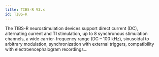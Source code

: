 ```yaml
---
title: TIBS-R V3.x
id: TIBS-R
---
```


The TIBS-R neurostimulation devices support direct current (DC), alternating current and TI stimulation, up to 8 synchronous stimulation channels, a wide carrier-frequency range (DC – 100 kHz), sinusoidal to arbitrary modulation, synchronization with external triggers, compatibility with electroencephalogram recordings...
